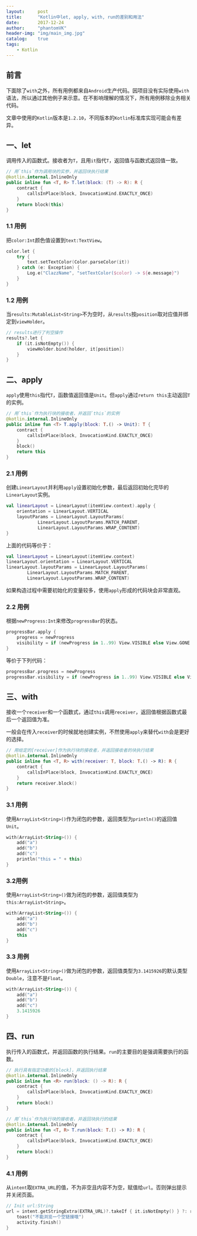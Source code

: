 ```yaml
---
layout:     post
title:      "Kotlin中let, apply, with, run的差别和用法"
date:       2017-12-24
author:     "phantomVK"
header-img: "img/main_img.jpg"
catalog:    true
tags:
    - Kotlin
---
```


## 前言

下面除了`with`之外，所有用例都来自`Android`生产代码。因项目没有实际使用`with`语法，所以通过其他例子来示意。在不影响理解的情况下，所有用例移除业务相关代码。

文章中使用的`Kotlin`版本是`1.2.10`，不同版本的`Kotlin`标准库实现可能会有差异。

## 一、let

调用传入的函数式。接收者为`T`，且用`it`指代`T`，返回值与函数式返回值一致。

```kotlin
// 用`this`作为调用块的实参，并返回块执行结果
@kotlin.internal.InlineOnly
public inline fun <T, R> T.let(block: (T) -> R): R {
    contract {
        callsInPlace(block, InvocationKind.EXACTLY_ONCE)
    }
    return block(this)
}
```

### 1.1 用例

把`color:Int`颜色值设置到`text:TextView`。

```kotlin
color.let {
    try {
        text.setTextColor(Color.parseColor(it))
    } catch (e: Exception) {
        Log.e("ClazzName", "setTextColor($color) -> ${e.message}")
    }
}
```
### 1.2 用例

当`results:MutableList<String>`不为空时，从`results`按`position`取对应值并绑定到`viewHolder`。

```kotlin
// results进行了判空操作
results?.let {
    if (it.isNotEmpty()) {
        viewHolder.bind(holder, it[position])
    }
}
```

## 二、apply

`apply`使用`this`指代`T`，函数值返回值是`Unit`。但`apply`通过`return this`主动返回`T`的实例。

```kotlin
// 用`this`作为执行块的接收者，并返回`this`的实例
@kotlin.internal.InlineOnly
public inline fun <T> T.apply(block: T.() -> Unit): T {
    contract {
        callsInPlace(block, InvocationKind.EXACTLY_ONCE)
    }
    block()
    return this
}
```


### 2.1 用例

创建`LinearLayout`并利用`apply`设置初始化参数，最后返回初始化完毕的`LinearLayout`实例。

```kotlin
val linearLayout = LinearLayout(itemView.context).apply {
    orientation = LinearLayout.VERTICAL
    layoutParams = LinearLayout.LayoutParams(
            LinearLayout.LayoutParams.MATCH_PARENT,
            LinearLayout.LayoutParams.WRAP_CONTENT)
}
```

上面的代码等价于：

```kotlin
val linearLayout = LinearLayout(itemView.context)
linearLayout.orientation = LinearLayout.VERTICAL
linearLayout.layoutParams = LinearLayout.LayoutParams(
        LinearLayout.LayoutParams.MATCH_PARENT,
        LinearLayout.LayoutParams.WRAP_CONTENT)
```

如果构造过程中需要初始化的变量较多，使用`apply`形成的代码块会非常直观。

### 2.2 用例

根据`newProgress:Int`来修改`progressBar`的状态。

```kotlin
progressBar.apply {
    progress = newProgress
    visibility = if (newProgress in 1..99) View.VISIBLE else View.GONE
}
```

等价于下列代码：

```kotlin
progressBar.progress = newProgress
progressBar.visibility = if (newProgress in 1..99) View.VISIBLE else View.GONE
```

## 三、with

接收一个`receiver`和一个函数式，通过`this`调用`receiver`，返回值根据函数式最后一个返回值为准。

一般会在传入`receiver`的时候就地创建实例，不然使用`apply`来替代`with`会是更好的选择。

```kotlin
// 用给定的[receiver]作为执行块的接收者，并返回接收者的块执行结果
@kotlin.internal.InlineOnly
public inline fun <T, R> with(receiver: T, block: T.() -> R): R {
    contract {
        callsInPlace(block, InvocationKind.EXACTLY_ONCE)
    }
    return receiver.block()
}
```

### 3.1 用例

使用`ArrayList<String>()`作为闭包的参数，返回类型为`println()`的返回值`Unit`。

```kotlin
with(ArrayList<String>()) {
    add("a")
    add("b")
    add("c")
    println("this = " + this)
}
```

### 3.2用例

使用`ArrayList<String>()`做为闭包的参数，返回值类型为`this:ArrayList<String>`。

```kotlin
with(ArrayList<String>()) {
    add("a")
    add("b")
    add("c")
    this
}
```

### 3.3 用例

使用`ArrayList<String>()`做为闭包的参数，返回值类型为`3.1415926`的默认类型`Double`，注意不是`Float`。

```kotlin
with(ArrayList<String>()) {
    add("a")
    add("b")
    add("c")
    3.1415926
}
```

## 四、run

执行传入的函数式，并返回函数的执行结果。`run`的主要目的是强调需要执行的函数。

```kotlin
// 执行具有指定功能的[block]，并返回执行结果
@kotlin.internal.InlineOnly
public inline fun <R> run(block: () -> R): R {
    contract {
        callsInPlace(block, InvocationKind.EXACTLY_ONCE)
    }
    return block()
}

// 用`this`作为执行块的接收者，并返回块执行的结果
@kotlin.internal.InlineOnly
public inline fun <T, R> T.run(block: T.() -> R): R {
    contract {
        callsInPlace(block, InvocationKind.EXACTLY_ONCE)
    }
    return block()
}
```

### 4.1 用例

从`intent`取`EXTRA_URL`的值，不为非空且内容不为空，赋值给`url`。否则弹出提示并关闭页面。

```kotlin
// Init url:String
url = intent.getStringExtra(EXTRA_URL)?.takeIf { it.isNotEmpty() } ?: run {
    toast("不能浏览一个空链接哦")
    activity.finish()
}
```

